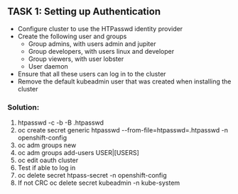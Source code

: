 ## TASK 1: Setting up Authentication
- Configure cluster to use the HTPasswd identity provider
- Create the following user and groups
  - Group admins, with users admin and jupiter
  - Group developers, with users linux and developer
  - Group viewers, with user lobster
  - User daemon
- Ensure that all these users can log in to the cluster
- Remove the default kubeadmin user that was created when installing the cluster

### Solution:
1. htpasswd -c -b -B .htpasswd <USER> <PWD>
2. oc create secret generic htpasswd --from-file=htpasswd=.htpasswd -n openshift-config
3. oc adm groups new <GROUP>
4. oc adm groups add-users <GROUP> USER|[USERS]
5. oc edit oauth cluster
6. Test if able to log in
7. oc delete secret htpass-secret -n openshift-config
8. If not CRC oc delete secret kubeadmin -n kube-system
